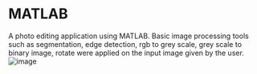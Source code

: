 # MATLAB
A photo editing application using MATLAB. Basic image processing tools such as segmentation, edge 
detection, rgb to grey scale, grey scale to binary image, rotate were applied on the input image given by the user. 
![image](https://user-images.githubusercontent.com/92245391/187080147-d818486f-fc44-42e0-be90-3ec3d77f0635.png)
